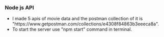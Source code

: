 <h3>Node js API</h3>
<ul>
  <li> I made 5 apis of movie data and the postman collection of it is "https://www.getpostman.com/collections/e4308f84863b3eeeca8a".</li>
  <li> To start the server use "npm start" command in terminal.</li>
</ul>

